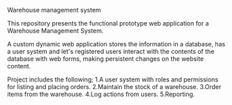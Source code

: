 Warehouse management system

This repository presents the functional prototype web application for a Warehouse Management System.

A custom dynamic web application stores the information in a database, has a user system and let's registered users interact with the contents of the database with web forms, making persistent changes on the website content.



Project includes the following;
1.A user system with roles and permissions for listing and placing orders. 
2.Maintain the stock of a warehouse. 
3.Order items from the warehouse. 
4.Log actions from users. 
5.Reporting.
